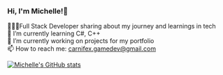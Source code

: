 ### Hi, I'm Michelle!👋


👩🏻‍💻Full Stack Developer sharing about my journey and learnings in tech<br/>
🌱 I’m currently learning C#, C++<br/>
🔭 I’m currently working on projects for my portfolio<br/>
📫 How to reach me: carnifex.gamedev@gmail.com<br/>

[![Michelle's GitHub stats](https://github-readme-stats.vercel.app/api?username=Carnifex-Game-Dev&show_icons=true&theme=radical)](https://github.com/anuraghazra/github-readme-stats)
